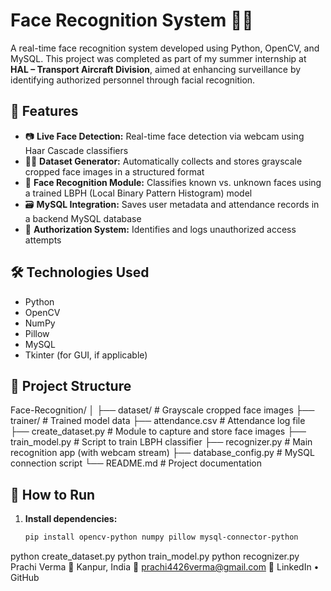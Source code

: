 # Face Recognition System 🧠🎯

A real-time face recognition system developed using Python, OpenCV, and MySQL. This project was completed as part of my summer internship at **HAL – Transport Aircraft Division**, aimed at enhancing surveillance by identifying authorized personnel through facial recognition.

## 🚀 Features

- 📷 **Live Face Detection:** Real-time face detection via webcam using Haar Cascade classifiers
- 🧑‍💻 **Dataset Generator:** Automatically collects and stores grayscale cropped face images in a structured format
- 🤖 **Face Recognition Module:** Classifies known vs. unknown faces using a trained LBPH (Local Binary Pattern Histogram) model
- 🗃️ **MySQL Integration:** Saves user metadata and attendance records in a backend MySQL database
- 🔐 **Authorization System:** Identifies and logs unauthorized access attempts

## 🛠️ Technologies Used

- Python
- OpenCV
- NumPy
- Pillow
- MySQL
- Tkinter (for GUI, if applicable)

## 📁 Project Structure

Face-Recognition/
│
├── dataset/ # Grayscale cropped face images
├── trainer/ # Trained model data
├── attendance.csv # Attendance log file
├── create_dataset.py # Module to capture and store face images
├── train_model.py # Script to train LBPH classifier
├── recognizer.py # Main recognition app (with webcam stream)
├── database_config.py # MySQL connection script
└── README.md # Project documentation

## 🧪 How to Run

1. **Install dependencies:**
   ```bash
   pip install opencv-python numpy pillow mysql-connector-python
python create_dataset.py
python train_model.py
python recognizer.py
Prachi Verma
📍 Kanpur, India
📧 prachi4426verma@gmail.com
🔗 LinkedIn • GitHub

